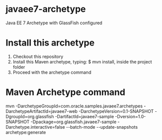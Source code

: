 javaee7-archetype
=================

Java EE 7 Archetype with GlassFish configured

# Install this archetype
1. Checkout this repository
2. Install this Maven archetype, typing: $ mvn install, inside the project folder
3. Proceed with the archetype command

# Maven Archetype command
mvn -DarchetypeGroupId=com.oracle.samples.javaee7.archetypes -DarchetypeArtifactId=javaee7-web -DarchetypeVersion=0.1-SNAPSHOT -DgroupId=org.glassfish -DartifactId=javaee7-sample -Dversion=1.0-SNAPSHOT -Dpackage=org.glassfish.javaee7-sample -Darchetype.interactive=false --batch-mode --update-snapshots archetype:generate
